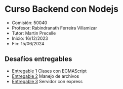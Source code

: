 # Curso Backend con Nodejs

- Comisión: 50040
- Profesor: Rabindranath Ferreira Villamizar
- Tutor: Martin Precelle
- Inicio: 16/12/2023
- Fin: 15/06/2024

## Desafíos entregables

- [Entregable 1](./Entregas/entrega-01/) Clases con ECMAScript
- [Entregable 2](./Entregas/entrega-02/) Manejo de archivos
- [Entregable 3](./Entregas/entrega-03/) Servidor con express
